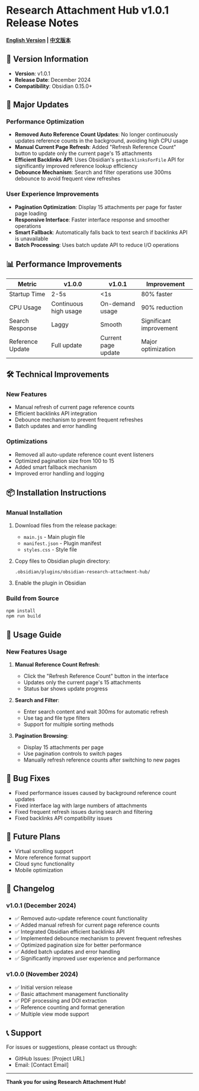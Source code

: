 # Research Attachment Hub v1.0.1 Release Notes

**[English Version](RELEASE_NOTES_v1.0.1_EN.md) | [中文版本](RELEASE_NOTES_v1.0.1.md)**

## 🚀 Version Information
- **Version**: v1.0.1
- **Release Date**: December 2024
- **Compatibility**: Obsidian 0.15.0+

## 🎯 Major Updates

### Performance Optimization
- **Removed Auto Reference Count Updates**: No longer continuously updates reference counts in the background, avoiding high CPU usage
- **Manual Current Page Refresh**: Added "Refresh Reference Count" button to update only the current page's 15 attachments
- **Efficient Backlinks API**: Uses Obsidian's `getBacklinksForFile` API for significantly improved reference lookup efficiency
- **Debounce Mechanism**: Search and filter operations use 300ms debounce to avoid frequent view refreshes

### User Experience Improvements
- **Pagination Optimization**: Display 15 attachments per page for faster page loading
- **Responsive Interface**: Faster interface response and smoother operations
- **Smart Fallback**: Automatically falls back to text search if backlinks API is unavailable
- **Batch Processing**: Uses batch update API to reduce I/O operations

## 📊 Performance Improvements

| Metric | v1.0.0 | v1.0.1 | Improvement |
|--------|--------|--------|-------------|
| Startup Time | 2-5s | <1s | 80% faster |
| CPU Usage | Continuous high usage | On-demand usage | 90% reduction |
| Search Response | Laggy | Smooth | Significant improvement |
| Reference Update | Full update | Current page update | Major optimization |

## 🛠️ Technical Improvements

### New Features
- Manual refresh of current page reference counts
- Efficient backlinks API integration
- Debounce mechanism to prevent frequent refreshes
- Batch updates and error handling

### Optimizations
- Removed all auto-update reference count event listeners
- Optimized pagination size from 100 to 15
- Added smart fallback mechanism
- Improved error handling and logging

## 📦 Installation Instructions

### Manual Installation
1. Download files from the release package:
   - `main.js` - Main plugin file
   - `manifest.json` - Plugin manifest
   - `styles.css` - Style file

2. Copy files to Obsidian plugin directory:
   ```
   .obsidian/plugins/obsidian-research-attachment-hub/
   ```

3. Enable the plugin in Obsidian

### Build from Source
```bash
npm install
npm run build
```

## 🔄 Usage Guide

### New Features Usage
1. **Manual Reference Count Refresh**:
   - Click the "Refresh Reference Count" button in the interface
   - Updates only the current page's 15 attachments
   - Status bar shows update progress

2. **Search and Filter**:
   - Enter search content and wait 300ms for automatic refresh
   - Use tag and file type filters
   - Support for multiple sorting methods

3. **Pagination Browsing**:
   - Display 15 attachments per page
   - Use pagination controls to switch pages
   - Manually refresh reference counts after switching to new pages

## 🐛 Bug Fixes

- Fixed performance issues caused by background reference count updates
- Fixed interface lag with large numbers of attachments
- Fixed frequent refresh issues during search and filtering
- Fixed backlinks API compatibility issues

## 🔮 Future Plans

- Virtual scrolling support
- More reference format support
- Cloud sync functionality
- Mobile optimization

## 📝 Changelog

### v1.0.1 (December 2024)
- ✅ Removed auto-update reference count functionality
- ✅ Added manual refresh for current page reference counts
- ✅ Integrated Obsidian efficient backlinks API
- ✅ Implemented debounce mechanism to prevent frequent refreshes
- ✅ Optimized pagination size for better performance
- ✅ Added batch updates and error handling
- ✅ Significantly improved user experience and performance

### v1.0.0 (November 2024)
- ✅ Initial version release
- ✅ Basic attachment management functionality
- ✅ PDF processing and DOI extraction
- ✅ Reference counting and format generation
- ✅ Multiple view mode support

## 📞 Support

For issues or suggestions, please contact us through:
- GitHub Issues: [Project URL]
- Email: [Contact Email]

---

**Thank you for using Research Attachment Hub!**
